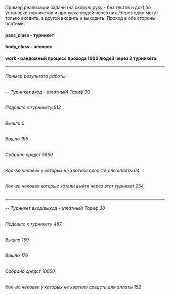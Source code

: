 Пример реализации задачи (на скорую руку - без тестов и док) по установке турникетов и пропуска людей через них. Через один могут только входить, а другой входить и выходить. Проход в обе стороны платный.
#### pass_class - турникет
#### body_class - человек
#### work - рандомный процесс прохода 1000 людей через 2 турникета
---
###### Пример результата работы:
###### -- Турникет вход - (платный) Тариф 30
###### Подошло к турникету 513
###### Вышло 0
###### Вошло 195
###### Собрано средст 5850
###### Кол-во человек у которых не хватило средств для оплаты 64
###### Кол-во человек которые хотели выйти через этот турникет 254
---
###### -- Турникет вход/выход - (платный) Тариф 30
###### Подошло к турникету 487
###### Вышло 159
###### Вошло 176
###### Собрано средст 10050
###### Кол-во человек у которых не хватило средств для оплаты 152
